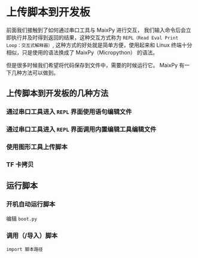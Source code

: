 上传脚本到开发板
======


前面我们接触到了如何通过串口工具与 MaixPy 进行交互， 我们输入命令后会立即执行并及时得到返回的结果，这种交互方式称为 `REPL（Read Eval Print Loop：交互式解释器）`, 
这种方式的好处就是简单方便，使用起来和 Linux 终端十分相似，只是使用的语法换成了 MaixPy（Micropython） 的语法。

但是很多时候我们希望将代码保存到文件中，需要的时候运行它。 MaixPy 有一下几种方法可以做到。

## 上传脚本到开发板的几种方法

### 通过串口工具进入 `REPL` 界面使用语句编辑文件

### 通过串口工具进入 `REPL` 界面调用内置编辑工具编辑文件


### 使用图形工具上传脚本


### TF 卡拷贝


## 运行脚本

### 开机自动运行脚本

编辑 `boot.py`


### 调用（/导入）脚本

```
import 脚本路径
```




